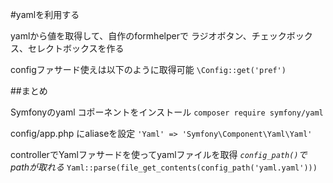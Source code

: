 #yamlを利用する

yamlから値を取得して、自作のformhelperで
ラジオボタン、チェックボックス、セレクトボックスを作る

configファサード使えは以下のように取得可能
`\Config::get('pref')`

##まとめ

Symfonyのyaml コポーネントをインストール
`composer require symfony/yaml`

config/app.php にaliaseを設定
`'Yaml' => 'Symfony\Component\Yaml\Yaml'`

controllerでYamlファサードを使ってyamlファイルを取得
*`config_path()`でpathが取れる*
`Yaml::parse(file_get_contents(config_path('yaml.yaml')))`